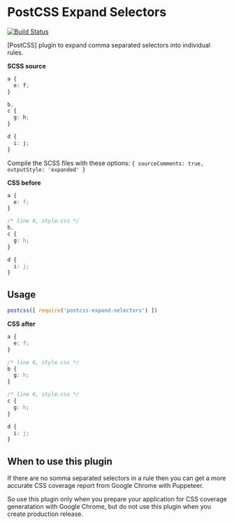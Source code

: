 
# PostCSS Expand Selectors

[![Build Status](https://travis-ci.org/Cheppers/postcss-expand-selectors.svg?branch=master)](https://travis-ci.org/Cheppers/postcss-expand-selectors)

[PostCSS] plugin to expand comma separated selectors into individual rules.

**SCSS source**
```scss
a {
  e: f;
}

b,
c {
  g: h;
}

d {
  i: j;
}
```

Compile the SCSS files with these options: `{ sourceComments: true, outputStyle: 'expanded' }`

**CSS before**
```css
a {
  e: f;
}

/* line 4, style.css */
b,
c {
  g: h;
}

d {
  i: j;
}
```


## Usage

```javascript
postcss([ require('postcss-expand-selectors') ])
```


**CSS after**
```css
a {
  e: f;
}

/* line 4, style.css */
b {
  g: h;
}

/* line 4, style.css */
c {
  g: h;
}

d {
  i: j;
}
```


## When to use this plugin

If there are no somma separated selectors in a rule then you can get a
more accurate CSS coverage report from Google Chrome with Puppeteer.

So use this plugin only when you prepare your application for CSS coverage
generatation with Google Chrome, but do not use this plugin when you create
production release.
